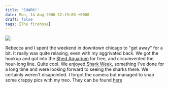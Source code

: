 ```yaml
---
title: 'SHARK!'
date: Mon, 14 Aug 2006 12:19:00 +0000
draft: false
tags: [The firehose]
---
```


![](http://buraglio.com/pics/vacations/shed-2006/Photo_081206_004.jpg)  
  
Rebecca and I spent the weekend in downtown chicago to "get away" for a bit. It really was quite relaxing, even with my aggrivated back. We got the hookup and got into the [Shed Aquarium](http://www.sheddaquarium.org/) for free, and circumvented the hour-long line. Quite cool. We enjoyed [Shark Week](http://www.discovery.com/sharkweek), something I've done for a long time and were looking forward to seeing the sharks there. We certainly weren't disapointed. I forgot the camera but managed to snap some crappy pics with my treo. They can be found [here](http://www.buraglio.com/pics/vacations/shed-2006)